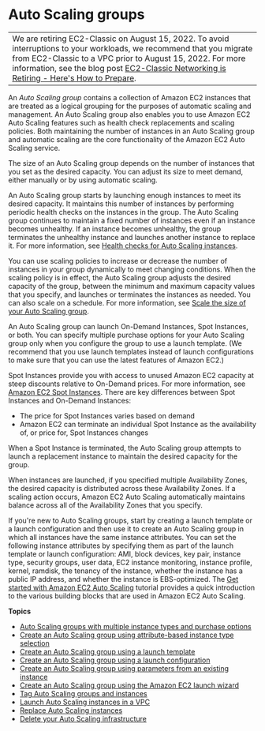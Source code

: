 # Auto Scaling groups<a name="auto-scaling-groups"></a>


|  | 
| --- |
| We are retiring EC2\-Classic on August 15, 2022\. To avoid interruptions to your workloads, we recommend that you migrate from EC2\-Classic to a VPC prior to August 15, 2022\. For more information, see the blog post [EC2\-Classic Networking is Retiring \- Here's How to Prepare](http://aws.amazon.com/blogs/aws/ec2-classic-is-retiring-heres-how-to-prepare/)\. | 

An *Auto Scaling group* contains a collection of Amazon EC2 instances that are treated as a logical grouping for the purposes of automatic scaling and management\. An Auto Scaling group also enables you to use Amazon EC2 Auto Scaling features such as health check replacements and scaling policies\. Both maintaining the number of instances in an Auto Scaling group and automatic scaling are the core functionality of the Amazon EC2 Auto Scaling service\.

The size of an Auto Scaling group depends on the number of instances that you set as the desired capacity\. You can adjust its size to meet demand, either manually or by using automatic scaling\. 

An Auto Scaling group starts by launching enough instances to meet its desired capacity\. It maintains this number of instances by performing periodic health checks on the instances in the group\. The Auto Scaling group continues to maintain a fixed number of instances even if an instance becomes unhealthy\. If an instance becomes unhealthy, the group terminates the unhealthy instance and launches another instance to replace it\. For more information, see [Health checks for Auto Scaling instances](ec2-auto-scaling-health-checks.md)\. 

You can use scaling policies to increase or decrease the number of instances in your group dynamically to meet changing conditions\. When the scaling policy is in effect, the Auto Scaling group adjusts the desired capacity of the group, between the minimum and maximum capacity values that you specify, and launches or terminates the instances as needed\. You can also scale on a schedule\. For more information, see [Scale the size of your Auto Scaling group](scale-your-group.md)\. 

An Auto Scaling group can launch On\-Demand Instances, Spot Instances, or both\. You can specify multiple purchase options for your Auto Scaling group only when you configure the group to use a launch template\. \(We recommend that you use launch templates instead of launch configurations to make sure that you can use the latest features of Amazon EC2\.\) 

Spot Instances provide you with access to unused Amazon EC2 capacity at steep discounts relative to On\-Demand prices\. For more information, see [Amazon EC2 Spot Instances](https://aws.amazon.com/ec2/spot/pricing/)\. There are key differences between Spot Instances and On\-Demand Instances:
+ The price for Spot Instances varies based on demand
+ Amazon EC2 can terminate an individual Spot Instance as the availability of, or price for, Spot Instances changes

When a Spot Instance is terminated, the Auto Scaling group attempts to launch a replacement instance to maintain the desired capacity for the group\. 

When instances are launched, if you specified multiple Availability Zones, the desired capacity is distributed across these Availability Zones\. If a scaling action occurs, Amazon EC2 Auto Scaling automatically maintains balance across all of the Availability Zones that you specify\.

If you're new to Auto Scaling groups, start by creating a launch template or a launch configuration and then use it to create an Auto Scaling group in which all instances have the same instance attributes\. You can set the following instance attributes by specifying them as part of the launch template or launch configuration: AMI, block devices, key pair, instance type, security groups, user data, EC2 instance monitoring, instance profile, kernel, ramdisk, the tenancy of the instance, whether the instance has a public IP address, and whether the instance is EBS\-optimized\. The [Get started with Amazon EC2 Auto Scaling](get-started-with-ec2-auto-scaling.md) tutorial provides a quick introduction to the various building blocks that are used in Amazon EC2 Auto Scaling\.

**Topics**
+ [Auto Scaling groups with multiple instance types and purchase options](ec2-auto-scaling-mixed-instances-groups.md)
+ [Create an Auto Scaling group using attribute\-based instance type selection](create-asg-instance-type-requirements.md)
+ [Create an Auto Scaling group using a launch template](create-asg-launch-template.md)
+ [Create an Auto Scaling group using a launch configuration](create-asg-launch-configuration.md)
+ [Create an Auto Scaling group using parameters from an existing instance](create-asg-from-instance.md)
+ [Create an Auto Scaling group using the Amazon EC2 launch wizard](create-asg-ec2-wizard.md)
+ [Tag Auto Scaling groups and instances](ec2-auto-scaling-tagging.md)
+ [Launch Auto Scaling instances in a VPC](asg-in-vpc.md)
+ [Replace Auto Scaling instances](ec2-auto-scaling-group-replacing-instances.md)
+ [Delete your Auto Scaling infrastructure](as-process-shutdown.md)